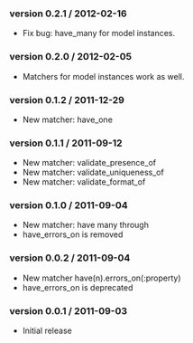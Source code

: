 ### version 0.2.1 / 2012-02-16
* Fix bug: have\_many for model instances.

### version 0.2.0 / 2012-02-05
* Matchers for model instances work as well.

### version 0.1.2 / 2011-12-29
* New matcher: have\_one

### version 0.1.1 / 2011-09-12
* New matcher: validate\_presence\_of
* New matcher: validate\_uniqueness\_of
* New matcher: validate\_format\_of

### version 0.1.0 / 2011-09-04
* New matcher: have many through
* have\_errors\_on is removed

### version 0.0.2 / 2011-09-04
* New matcher have(n).errors_on(:property)
* have\_errors\_on is deprecated

### version 0.0.1 / 2011-09-03
* Initial release
